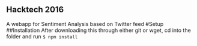 Hacktech 2016
-------------

A webapp for Sentiment Analysis based on Twitter feed
#Setup
##Installation
After downloading this through either git or wget, cd into the folder and run
``$ npm install``
